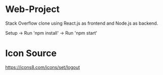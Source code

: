 # Web-Project
Stack Overflow clone using React.js as frontend and Node.js as backend.

Setup
-> Run 'npm install'
-> Run 'npm start'

# Icon Source
https://icons8.com/icons/set/logout